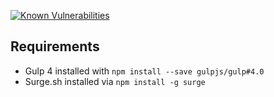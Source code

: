 [![Known Vulnerabilities](https://snyk.io/test/github/pega-digital/bolt/badge.svg)](https://snyk.io/test/github/pega-digital/bolt)

## Requirements
- Gulp 4 installed with `npm install --save gulpjs/gulp#4.0`
- Surge.sh installed via `npm install -g surge`
